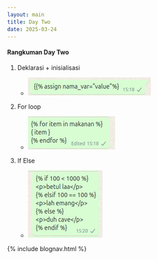 ```yaml
---
layout: main
title: Day Two
date: 2025-03-24
---
```



#### Rangkuman Day Two

1. Deklarasi + inisialisasi
    - ![dek + in](/assets/images/assign.jpeg)
    
2. For loop
    - ![for loop](/assets/images/loop.jpeg)

3. If Else
    - ![if else](/assets/images/ifelse.jpeg)


{% include blognav.html %}
